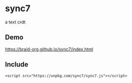 # sync7
a text crdt

## Demo
https://braid-org.github.io/sync7/index.html

## Include

```
<script src="https://unpkg.com/sync7/sync7.js"></script>
```
